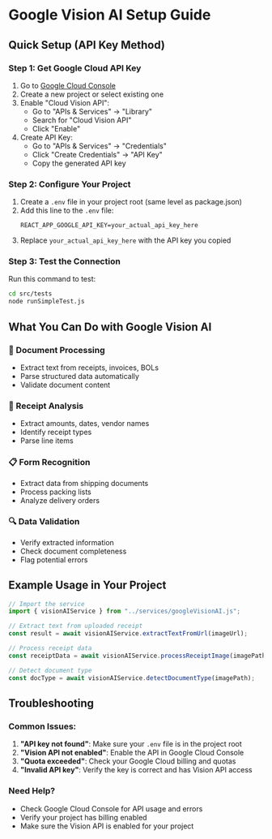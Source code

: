 # Google Vision AI Setup Guide

## Quick Setup (API Key Method)

### Step 1: Get Google Cloud API Key

1. Go to [Google Cloud Console](https://console.cloud.google.com/)
2. Create a new project or select existing one
3. Enable "Cloud Vision API":
   - Go to "APIs & Services" → "Library"
   - Search for "Cloud Vision API"
   - Click "Enable"
4. Create API Key:
   - Go to "APIs & Services" → "Credentials"
   - Click "Create Credentials" → "API Key"
   - Copy the generated API key

### Step 2: Configure Your Project

1. Create a `.env` file in your project root (same level as package.json)
2. Add this line to the `.env` file:
   ```
   REACT_APP_GOOGLE_API_KEY=your_actual_api_key_here
   ```
3. Replace `your_actual_api_key_here` with the API key you copied

### Step 3: Test the Connection

Run this command to test:

```bash
cd src/tests
node runSimpleTest.js
```

## What You Can Do with Google Vision AI

### 📄 Document Processing

- Extract text from receipts, invoices, BOLs
- Parse structured data automatically
- Validate document content

### 🧾 Receipt Analysis

- Extract amounts, dates, vendor names
- Identify receipt types
- Parse line items

### 📋 Form Recognition

- Extract data from shipping documents
- Process packing lists
- Analyze delivery orders

### 🔍 Data Validation

- Verify extracted information
- Check document completeness
- Flag potential errors

## Example Usage in Your Project

```javascript
// Import the service
import { visionAIService } from "../services/googleVisionAI.js";

// Extract text from uploaded receipt
const result = await visionAIService.extractTextFromUrl(imageUrl);

// Process receipt data
const receiptData = await visionAIService.processReceiptImage(imagePath);

// Detect document type
const docType = await visionAIService.detectDocumentType(imagePath);
```

## Troubleshooting

### Common Issues:

1. **"API key not found"**: Make sure your `.env` file is in the project root
2. **"Vision API not enabled"**: Enable the API in Google Cloud Console
3. **"Quota exceeded"**: Check your Google Cloud billing and quotas
4. **"Invalid API key"**: Verify the key is correct and has Vision API access

### Need Help?

- Check Google Cloud Console for API usage and errors
- Verify your project has billing enabled
- Make sure the Vision API is enabled for your project
